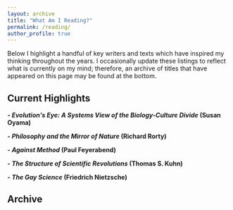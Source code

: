 ```yaml
---
layout: archive
title: "What Am I Reading?"
permalink: /reading/
author_profile: true
---
```


Below I highlight a handful of key writers and texts which have inspired my thinking throughout the years. I occasionally update these listings to reflect what is currently on my mind; therefore, an archive of titles that have appeared on this page may be found at the bottom.

## Current Highlights

**- *Evolution's Eye: A Systems View of the Biology-Culture Divide* (Susan Oyama)**

**- *Philosophy and the Mirror of Nature* (Richard Rorty)**

**- *Against Method* (Paul Feyerabend)**

**- *The Structure of Scientific Revolutions* (Thomas S. Kuhn)**

**- *The Gay Science* (Friedrich Nietzsche)**

## Archive

